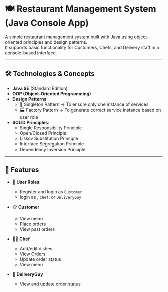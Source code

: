 # 🍽️ Restaurant Management System (Java Console App)

A simple restaurant management system built with Java using object-oriented principles and design patterns.  
It supports basic functionality for Customers, Chefs, and Delivery staff in a console-based interface.

---

## 🛠️ Technologies & Concepts

- **Java SE** (Standard Edition)
- **OOP (Object-Oriented Programming)**  
- **Design Patterns**:
  - 🔁 Singleton Pattern → To ensure only one instance of services
  - 🏭 Factory Pattern → To generate correct service instance based on user role
- **SOLID Principles**:
  - Single Responsibility Principle
  - Open/Closed Principle
  - Liskov Substitution Principle
  - Interface Segregation Principle
  - Dependency Inversion Principle

---

## 🚀 Features

- 👤 **User Roles**
  - Register and login as `Customer`
  - login as , `Chef`, or `DeliveryGuy`
- 📋 **Customer**
  - View menu
  - Place orders
  - View past orders
- 👨‍🍳 **Chef**
  - Add/edit dishes
  - View Orders
  - Update order status
  - View menu

- 🚚 **DeliveryGuy**
  - View and update order status




